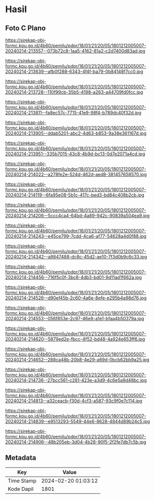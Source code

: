 # Hasil

## Foto C Plano

https://sirekap-obj-formc.kpu.go.id/4b60/pemilu/pdpr/18/01/21/20/05/1801212005007-20240214-213557--073b72c8-1aa5-4162-81a2-c2d7400d83ad.jpg

https://sirekap-obj-formc.kpu.go.id/4b60/pemilu/pdpr/18/01/21/20/05/1801212005007-20240214-213639--afb0f288-6343-4f4f-ba79-0b84148f7cc0.jpg

https://sirekap-obj-formc.kpu.go.id/4b60/pemilu/pdpr/18/01/21/20/05/1801212005007-20240214-213728--110f99cb-35b5-4198-a263-a44709fd0fcc.jpg

https://sirekap-obj-formc.kpu.go.id/4b60/pemilu/pdpr/18/01/21/20/05/1801212005007-20240214-213811--fa8ec57c-7715-41e9-98f4-b789dc40f32d.jpg

https://sirekap-obj-formc.kpu.go.id/4b60/pemilu/pdpr/18/01/21/20/05/1801212005007-20240214-213905--ddab5201-abc2-4d63-b853-9a38e361167d.jpg

https://sirekap-obj-formc.kpu.go.id/4b60/pemilu/pdpr/18/01/21/20/05/1801212005007-20240214-213951--335b7015-43c8-4b9d-bc13-0d7e2071a4cd.jpg

https://sirekap-obj-formc.kpu.go.id/4b60/pemilu/pdpr/18/01/21/20/05/1801212005007-20240214-214022--a278fe2e-524d-462d-aed8-381457658570.jpg

https://sirekap-obj-formc.kpu.go.id/4b60/pemilu/pdpr/18/01/21/20/05/1801212005007-20240214-214119--6fa95e08-5b1c-417c-bed3-bd84c408b2cb.jpg

https://sirekap-obj-formc.kpu.go.id/4b60/pemilu/pdpr/18/01/21/20/05/1801212005007-20240214-214206--5ccc4ca4-64bd-4a89-942c-90839a504ea9.jpg

https://sirekap-obj-formc.kpu.go.id/4b60/pemilu/pdpr/18/01/21/20/05/1801212005007-20240214-214243--e45ce799-7cdd-4ca6-af77-54628a4d0f88.jpg

https://sirekap-obj-formc.kpu.go.id/4b60/pemilu/pdpr/18/01/21/20/05/1801212005007-20240214-214342--a9847488-dc8c-45d2-ae10-7f3d0b9c6c33.jpg

https://sirekap-obj-formc.kpu.go.id/4b60/pemilu/pdpr/18/01/21/20/05/1801212005007-20240214-214456--716f5c0f-3bc8-4db3-bd01-9d11ad1f662a.jpg

https://sirekap-obj-formc.kpu.go.id/4b60/pemilu/pdpr/18/01/21/20/05/1801212005007-20240214-214526--d90ef45b-2c60-4a6e-8efe-e295b4a98d76.jpg

https://sirekap-obj-formc.kpu.go.id/4b60/pemilu/pdpr/18/01/21/20/05/1801212005007-20240214-214553--056f853e-2c97-46e8-a1e1-bfaa4b50379a.jpg

https://sirekap-obj-formc.kpu.go.id/4b60/pemilu/pdpr/18/01/21/20/05/1801212005007-20240214-214620--5879ed2e-fbcc-4f52-bd48-4a924e653ff6.jpg

https://sirekap-obj-formc.kpu.go.id/4b60/pemilu/pdpr/18/01/21/20/05/1801212005007-20240214-214652--288ca48b-20b8-4e29-a69d-0bcb62bb9a25.jpg

https://sirekap-obj-formc.kpu.go.id/4b60/pemilu/pdpr/18/01/21/20/05/1801212005007-20240214-214736--27bcc561-c281-423e-a3d9-4c6e5a9d48bc.jpg

https://sirekap-obj-formc.kpu.go.id/4b60/pemilu/pdpr/18/01/21/20/05/1801212005007-20240214-214813--a32ceacb-f30d-4cf3-a587-93c9f0e7c114.jpg

https://sirekap-obj-formc.kpu.go.id/4b60/pemilu/pdpr/18/01/21/20/05/1801212005007-20240214-214839--e9513293-5549-44e6-8628-4844d89b24c5.jpg

https://sirekap-obj-formc.kpu.go.id/4b60/pemilu/pdpr/18/01/21/20/05/1801212005007-20240214-214906--48b205eb-3d04-4b28-90f5-2f2fe7db7c5b.jpg


## Metadata

| Key        | Value               |
| ---------- | ------------------- |
| Time Stamp | 2024-02-20 01:03:12 |
| Kode Dapil | 1801                |



